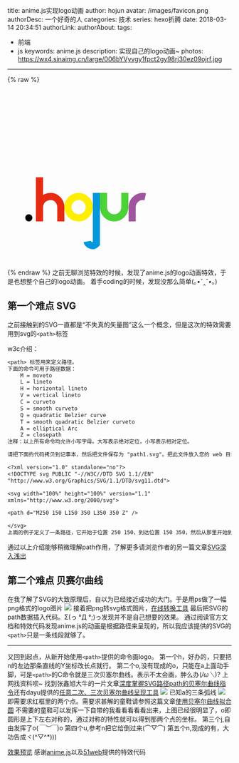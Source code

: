 title: anime.js实现logo动画
author: hojun
avatar: /images/favicon.png
authorDesc: 一个好奇的人
categories: 技术
series: hexo折腾
date: 2018-03-14 20:34:51
authorLink:
authorAbout:
tags:
 - 前端
 - js
keywords: anime.js
description: 实现自己的logo动画~
photos: https://wx4.sinaimg.cn/large/006bYVyvgy1fpct2gy98rj30ez09ojrf.jpg
---
{% raw %}
<link rel="stylesheet" href="/css/hojunlogo.css" />
<div id="logoAmine">
  <canvas class="fireworks"></canvas>
  <section id="lineDrawing">
    <svg class="logo" width="25rem" height="25rem" viewBox="0 0 800 384">
      <g stroke="none" stroke-width="1" fill="none" fill-rule="evenodd">
        <rect id="dot-js" fill="#000000" x="80" y="352" width="32" height="32" rx="16"></rect>
        <g id="lines" transform="translate(128.000000, 256.000000)">
          <path d="M16,-70 L16,128 L16,64 C16,37.490332 37.490332,16 68,16 C90.509668,16 112,37.490332 112,64 L112,128" stroke="#e72a0f" stroke-width="32"></path>
          <path d="M192,112 C165.490332,112 144,90.509668 144,64 C144,37.490332 165.490332,16 192,16 C218.509668,16 240,37.490332 240,64 C240,90.509668 218.509668,112 192,112"  stroke="#feee00" stroke-width="32"></path>
          <path d="M272,0 L272,228 C252,248 232,228 230,218" stroke="#0097dc" stroke-width="32"></path>
          <path d="M304,0 L304,64 C304,90.509668 325.490332,112 352,112 C378.509668,112 400,90.509668 400,64 L400,0" stroke="#4cd137" stroke-width="32"></path>
          <path d="M433,128 L433,64 C433,37.490332 454.490332,16 481,16 C507.509668,16 529,37.490332 529,64 L529,128" stroke="#9f559d" stroke-width="32" stroke-dasharray="150"d></path>
        </g>
      </g>
    </svg>
  </section>
</div>
<script type="text/javascript" src="/js/anime.min.js"></script>
<script type="text/javascript" src="/js/hojunlogo.js"></script>
{% endraw %}
之前无聊浏览特效的时候，发现了anime.js的logo动画特效，于是也想整个自己的logo动画。
着手coding的时候，发现没那么简单(｡•ˇ‸ˇ•｡)

## **第一个难点 SVG**
之前接触到的SVG一直都是“不失真的矢量图”这么一个概念，但是这次的特效需要用到svg的`<path>`标签


w3c介绍：
```txt
<path> 标签用来定义路径。
下面的命令可用于路径数据：
    M = moveto
    L = lineto
    H = horizontal lineto
    V = vertical lineto
    C = curveto
    S = smooth curveto
    Q = quadratic Belzier curve
    T = smooth quadratic Belzier curveto
    A = elliptical Arc
    Z = closepath
注释：以上所有命令均允许小写字母。大写表示绝对定位，小写表示相对定位。

请把下面的代码拷贝到记事本，然后把文件保存为 "path1.svg"。把此文件放入您的 web 目录：

<?xml version="1.0" standalone="no"?>
<!DOCTYPE svg PUBLIC "-//W3C//DTD SVG 1.1//EN" 
"http://www.w3.org/Graphics/SVG/1.1/DTD/svg11.dtd">

<svg width="100%" height="100%" version="1.1"
xmlns="http://www.w3.org/2000/svg">

<path d="M250 150 L150 350 L350 350 Z" />

</svg>
上面的例子定义了一条路径，它开始于位置 250 150，到达位置 150 350，然后从那里开始到 350 350，最后在 250 150 关闭路径。
```
通过以上介绍能够稍微理解path作用，了解更多请浏览作者的另一篇文章[SVG深入浅出](http://www.hojun.cn/2018/03/15/SVG深入浅出)

## **第二个难点 贝赛尔曲线**
在我了解了SVG的大致原理后，自以为已经接近成功的大门。于是用ps做了一幅png格式的logo图片
![](https://wx4.sinaimg.cn/large/006bYVyvgy1fpct76iedsj30dw06wmx4.jpg)
接着把png转svg格式图片，[在线转换工具](http://www.pngtosvg.com/)
最后把SVG的path数据插入代码。Σ(っ °Д °;)っ发现并不是自己想要的效果。
通过阅读官方文档和特效代码发现anime.js的动画是根据路径来呈现的，所以我应该提供的SVG的`<path>`只是一条线段就够了。

----------

又回到起点，从新开始使用`<path>`提供的命令画logo。
第一个h，好办的，只要把n的左边那条直线的Y坐标改长点就行。
第二个o,没有现成的o，只能在a上面动手脚，可是`<path>`的C命令就是三次贝塞尔曲线。表示不太会画，肿么办(*/ω＼*)?
上网找资料呗~ 找到张鑫旭大牛的一片文章[深度掌握SVG路径path的贝塞尔曲线指令](http://www.zhangxinxu.com/wordpress/2014/06/deep-understand-svg-path-bezier-curves-command/)还有dayu提供的[任意二次、三次贝塞尔曲线呈现工具](http://dayu.pw/svgcontrol/)
![](https://wx1.sinaimg.cn/large/006bYVyvgy1fpct2bximcj30jh0b5jrf.jpg)
已知a的三条弧线
![](https://wx4.sinaimg.cn/large/006bYVyvgy1fpct26viiaj305r05udft.jpg)即需要求红框里的两个点。需要求甚解的童鞋请参照这篇文章[使用贝塞尔曲线拟合圆](http://www.cnblogs.com/ArthurQQ/articles/1730214.html)
不需要的童鞋可以发挥一下自带的我看看看看看出来，上图已经很明显了，o即圆形是上下左右对称的，通过对称的特性就可以得到那两个点的坐标。
第三个j,自由发挥了o(*￣︶￣*)o
第四个u,参考n把它给倒过来(⌒▽⌒)
第五个n,现成的有，大功告成ヾ(^▽^*)))

[效果预览](http://www.hojun.cn/2018/03/14/anime-js实现logo动画/)
感谢[anime.js](http://animejs.com)以及[51web](http://www.5iweb.com.cn/resource/5iweb2017070301/index.html)提供的特效代码
